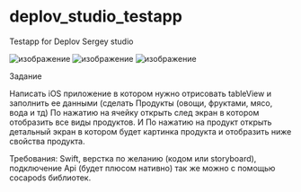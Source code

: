 # deplov_studio_testapp

Testapp for Deplov Sergey studio

![изображение](https://user-images.githubusercontent.com/3084720/136047805-b329af44-8b15-488f-b2d3-ec1edfda2038.png) ![изображение](https://user-images.githubusercontent.com/3084720/136047880-22ed0a62-6a86-4042-8747-020c17c38797.png) ![изображение](https://user-images.githubusercontent.com/3084720/136057739-d7e4e364-ef78-4ea2-922f-a3a650f3336f.png)



Задание

Написать iOS приложение в котором нужно отрисовать tableView и заполнить ее данными (сделать Продукты (овощи, фруктами, мясо, вода и тд) По нажатию на ячейку открыть след экран в котором отобразить все виды продуктов. И По нажатию на продукт открыть детальный экран в котором будет картинка продукта и отобразить ниже свойства продукта.

Требования:
Swift, верстка по желанию (кодом или storyboard), подключение Api (будет плюсом нативно) так же можно с помощью cocapods библиотек.
